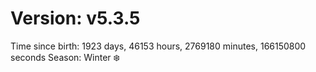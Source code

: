 # Version: v5.3.5
Time since birth: 1923 days, 46153 hours, 2769180 minutes, 166150800 seconds
Season: Winter ❄️
